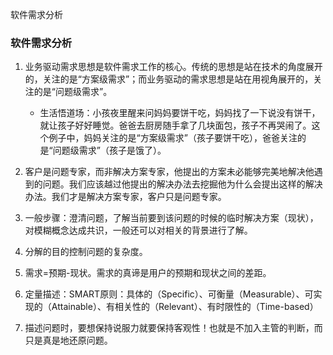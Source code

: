 软件需求分析

<h3 class="md-end-block md-heading"><span class="md-plain md-expand">软件需求分析</span></h3>
<ol class="ol-list" start="">
 	<li class="md-list-item">
<p class="md-end-block md-p"><span class="md-plain">业务驱动需求思想是软件需求工作的核心。传统的思想是站在技术的角度展开的，关注的是“方案级需求”；而业务驱动的需求思想是站在用视角展开的，关注的是“问题级需求”。</span></p>

<ul class="ul-list" data-mark="-">
 	<li class="md-list-item">
<p class="md-end-block md-p"><span class="md-plain">生活悟道场：小孩夜里醒来问妈妈要饼干吃，妈妈找了一下说没有饼干，就让孩子好好睡觉。爸爸去厨房随手拿了几块面包，孩子不再哭闹了。这个例子中，妈妈关注的是“方案级需求”（孩子要饼干吃），爸爸关注的是“问题级需求”（孩子是饿了）。</span></p>
</li>
</ul>
</li>
 	<li class="md-list-item">
<p class="md-end-block md-p"><span class="md-plain">客户是问题专家，而非解决方案专家，他提出的方案未必能够完美地解决他遇到的问题。我们应该越过他提出的解决办法去挖掘他为什么会提出这样的解决办法。我们才是解决方案专家，客户只是问题专家。</span></p>
</li>
 	<li class="md-list-item">

<p class="md-end-block md-p"><span class="md-plain">一般步骤：澄清问题，了解当前要到该问题的时候的临时解决方案（现状），对模糊概念达成共识，一般还可以对相关的背景进行了解。</span></p>
</li>
 	<li class="md-list-item md-focus-container">
<p class="md-end-block md-p md-focus"><span class="md-plain md-expand">分解的目的控制问题的复杂度。</span></p>
</li>
 	<li class="md-list-item">
<p class="md-end-block md-p"><span class="md-plain">需求=预期-现状。需求的真谛是用户的预期和现状之间的差距。</span></p>
</li>
 	<li class="md-list-item">
<p class="md-end-block md-p"><span class="md-plain">定量描述：SMART原则：具体的（Specific）、可衡量（Measurable）、可实现的（Attainable）、有相关性的（Relevant）、有时限性的（Time-based）</span></p>
</li>
 	<li class="md-list-item">
<p class="md-end-block md-p"><span class="md-plain md-expand">描述问题时，要想保持说服力就要保持客观性！也就是不加入主管的判断，而只是真是地还原问题。</span></p>
</li>
</ol>
